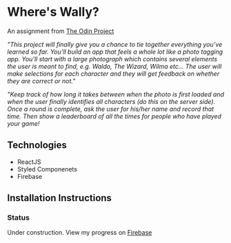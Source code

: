 # Where's Wally?

An assignment from [The Odin Project](https://www.theodinproject.com/paths/full-stack-javascript/courses/javascript/lessons/where-s-waldo-a-photo-tagging-app)

*"This project will finally give you a chance to tie together everything you’ve learned so far. You’ll build an app that feels a whole lot like a photo tagging app. You’ll start with a large photograph which contains several elements the user is meant to find, e.g. Waldo, The Wizard, Wilma etc… The user will make selections for each character and they will get feedback on whether they are correct or not."*

*"Keep track of how long it takes between when the photo is first loaded and when the user finally identifies all characters (do this on the server side). Once a round is complete, ask the user for his/her name and record that time. Then show a leaderboard of all the times for people who have played your game!*

## Technologies

- ReactJS
- Styled Componenets
- Firebase

## Installation Instructions



### Status

Under construction. View my progress on [Firebase](https://firebase.google.com/)

